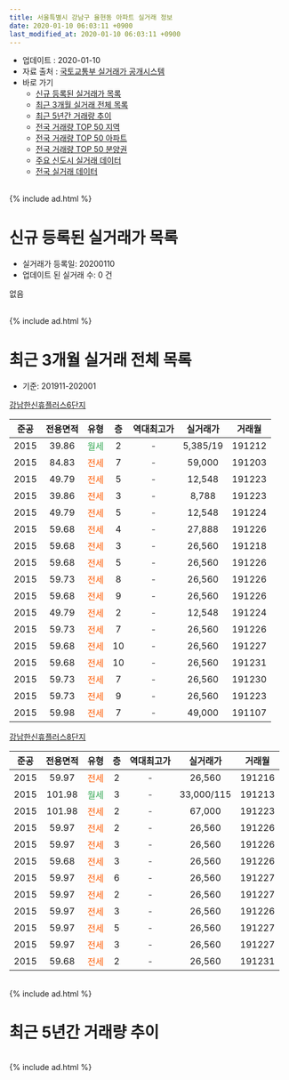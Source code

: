 ```yaml
---
title: 서울특별시 강남구 율현동 아파트 실거래 정보
date: 2020-01-10 06:03:11 +0900
last_modified_at: 2020-01-10 06:03:11 +0900
---
```


* 업데이트 : 2020-01-10
* 자료 출처 : [국토교통부 실거래가 공개시스템](http://rt.molit.go.kr)
* 바로 가기
    * [신규 등록된 실거래가 목록](#신규-등록된-실거래가-목록)
    * [최근 3개월 실거래 전체 목록](#최근-3개월-실거래-전체-목록)
    * [최근 5년간 거래량 추이](#최근-5년간-거래량-추이)
    * [전국 거래량 TOP 50 지역](https://inasie.github.io/apt-trade-info/최근-3개월-전국에서-가장-거래가-많이-발생한-지역)
    * [전국 거래량 TOP 50 아파트](https://inasie.github.io/apt-trade-info/최근-3개월-전국에서-가장-거래가-많이-발생한-아파트)
    * [전국 거래량 TOP 50 분양권](https://inasie.github.io/apt-trade-info/최근-3개월-전국에서-가장-거래가-많이-발생한-분양권)
    * [주요 신도시 실거래 데이터](https://inasie.github.io/apt-trade-info/주요-신도시)
    * [전국 실거래 데이터](https://inasie.github.io/apt-trade-info/전국)
<br>
{% include ad.html %}
<br>

# 신규 등록된 실거래가 목록
* 실거래가 등록일: 20200110
* 업데이트 된 실거래 수: 0 건

없음

<br>
{% include ad.html %}
<br>

# 최근 3개월 실거래 전체 목록
* 기준: 201911-202001


[강남한신휴플러스6단지](https://search.naver.com/search.naver?query=%EC%84%9C%EC%9A%B8%ED%8A%B9%EB%B3%84%EC%8B%9C+%EA%B0%95%EB%82%A8%EA%B5%AC+%EC%9C%A8%ED%98%84%EB%8F%99+%EA%B0%95%EB%82%A8%ED%95%9C%EC%8B%A0%ED%9C%B4%ED%94%8C%EB%9F%AC%EC%8A%A46%EB%8B%A8%EC%A7%80)

|준공|전용면적|유형|층|역대최고가|실거래가|거래월|
|:---:|:---:|:---:|:---:|:---:|:---:|:---:|
|2015|39.86|<span style="color:#34a853">월세</span>|2|<span style="color:#444444">-</span>|5,385/19|191212|
|2015|84.83|<span style="color:#ff5a00">전세</span>|7|<span style="color:#444444">-</span>|59,000|191203|
|2015|49.79|<span style="color:#ff5a00">전세</span>|5|<span style="color:#444444">-</span>|12,548|191223|
|2015|39.86|<span style="color:#ff5a00">전세</span>|3|<span style="color:#444444">-</span>|8,788|191223|
|2015|49.79|<span style="color:#ff5a00">전세</span>|5|<span style="color:#444444">-</span>|12,548|191224|
|2015|59.68|<span style="color:#ff5a00">전세</span>|4|<span style="color:#444444">-</span>|27,888|191226|
|2015|59.68|<span style="color:#ff5a00">전세</span>|3|<span style="color:#444444">-</span>|26,560|191218|
|2015|59.68|<span style="color:#ff5a00">전세</span>|5|<span style="color:#444444">-</span>|26,560|191226|
|2015|59.73|<span style="color:#ff5a00">전세</span>|8|<span style="color:#444444">-</span>|26,560|191226|
|2015|59.68|<span style="color:#ff5a00">전세</span>|9|<span style="color:#444444">-</span>|26,560|191226|
|2015|49.79|<span style="color:#ff5a00">전세</span>|2|<span style="color:#444444">-</span>|12,548|191224|
|2015|59.73|<span style="color:#ff5a00">전세</span>|7|<span style="color:#444444">-</span>|26,560|191226|
|2015|59.68|<span style="color:#ff5a00">전세</span>|10|<span style="color:#444444">-</span>|26,560|191227|
|2015|59.68|<span style="color:#ff5a00">전세</span>|10|<span style="color:#444444">-</span>|26,560|191231|
|2015|59.73|<span style="color:#ff5a00">전세</span>|7|<span style="color:#444444">-</span>|26,560|191230|
|2015|59.73|<span style="color:#ff5a00">전세</span>|9|<span style="color:#444444">-</span>|26,560|191223|
|2015|59.98|<span style="color:#ff5a00">전세</span>|7|<span style="color:#444444">-</span>|49,000|191107|

[강남한신휴플러스8단지](https://search.naver.com/search.naver?query=%EC%84%9C%EC%9A%B8%ED%8A%B9%EB%B3%84%EC%8B%9C+%EA%B0%95%EB%82%A8%EA%B5%AC+%EC%9C%A8%ED%98%84%EB%8F%99+%EA%B0%95%EB%82%A8%ED%95%9C%EC%8B%A0%ED%9C%B4%ED%94%8C%EB%9F%AC%EC%8A%A48%EB%8B%A8%EC%A7%80)

|준공|전용면적|유형|층|역대최고가|실거래가|거래월|
|:---:|:---:|:---:|:---:|:---:|:---:|:---:|
|2015|59.97|<span style="color:#ff5a00">전세</span>|2|<span style="color:#444444">-</span>|26,560|191216|
|2015|101.98|<span style="color:#34a853">월세</span>|3|<span style="color:#444444">-</span>|33,000/115|191213|
|2015|101.98|<span style="color:#ff5a00">전세</span>|2|<span style="color:#444444">-</span>|67,000|191223|
|2015|59.97|<span style="color:#ff5a00">전세</span>|2|<span style="color:#444444">-</span>|26,560|191226|
|2015|59.97|<span style="color:#ff5a00">전세</span>|3|<span style="color:#444444">-</span>|26,560|191226|
|2015|59.68|<span style="color:#ff5a00">전세</span>|3|<span style="color:#444444">-</span>|26,560|191226|
|2015|59.97|<span style="color:#ff5a00">전세</span>|6|<span style="color:#444444">-</span>|26,560|191227|
|2015|59.97|<span style="color:#ff5a00">전세</span>|2|<span style="color:#444444">-</span>|26,560|191227|
|2015|59.97|<span style="color:#ff5a00">전세</span>|3|<span style="color:#444444">-</span>|26,560|191226|
|2015|59.97|<span style="color:#ff5a00">전세</span>|5|<span style="color:#444444">-</span>|26,560|191227|
|2015|59.97|<span style="color:#ff5a00">전세</span>|3|<span style="color:#444444">-</span>|26,560|191227|
|2015|59.68|<span style="color:#ff5a00">전세</span>|2|<span style="color:#444444">-</span>|26,560|191231|


<br>
{% include ad.html %}
<br>

# 최근 5년간 거래량 추이


<div style="width:100%;">
    <canvas id="deal_progress" height="200"></canvas>
</div>

<script>
new Chart(document.getElementById("deal_progress"), {
    type: 'line',
    data: {
        labels: ['201501','201502','201503','201504','201505','201506','201507','201508','201509','201510','201511','201512','201601','201602','201603','201604','201605','201606','201607','201608','201609','201610','201611','201612','201701','201702','201703','201704','201705','201706','201707','201708','201709','201710','201711','201712','201801','201802','201803','201804','201805','201806','201807','201808','201809','201810','201811','201812','201901','201902','201903','201904','201905','201906','201907','201908','201909','201910','201911','201912','202001'],
        datasets: [{
            label: '매매',
            pointRadius: 1,
            data: [0, 0, 0, 0, 0, 0, 0, 1, 0, 1, 1, 2, 3, 4, 1, 0, 1, 0, 0, 3, 2, 0, 0, 0, 0, 0, 0, 0, 0, 1, 2, 0, 4, 2, 6, 7, 13, 4, 5, 4, 0, 1, 2, 4, 0, 3, 0, 0, 0, 0, 0, 0, 0, 1, 0, 1, 0, 1, 0, 0, 0],
            borderColor: "rgba(255, 201, 14, 1)",
            backgroundColor: "rgba(255, 201, 14, 0.5)",
            fill: false,
            lineTension: 0
        },{
            label: '전월세',
            pointRadius: 1,
            data: [9, 9, 5, 1, 0, 1, 0, 5, 4, 9, 8, 9, 5, 1, 5, 5, 5, 3, 0, 1, 2, 7, 2, 1, 4, 0, 1, 1, 0, 1, 1, 2, 2, 2, 2, 23, 7, 6, 10, 2, 6, 7, 2, 3, 2, 4, 3, 2, 4, 1, 2, 0, 0, 1, 1, 0, 2, 3, 1, 28, 0],
            borderColor: "rgba(0, 141, 185, 1)",
            backgroundColor: "rgba(0, 141, 185, 0.5)",
            fill: false,
            lineTension: 0
        }
        ]
    },
    options: {
        responsive: true,
        title: {
            display: false
        },
        tooltips: {
            mode: 'index',
            intersect: false
        },
        hover: {
            mode: 'nearest',
            intersect: true
        },
        scales: {
            xAxes: [{
                display: true,
                scaleLabel: {
                    display: true,
                    labelString: '년/월'
                }
            }],
            yAxes: [{
                display: true,
                ticks: {
                    suggestedMin: 0,
                },
                scaleLabel: {
                    display: true,
                    labelString: '실거래 수'
                }
            }]
        }
    }
});

</script>


<br>
{% include ad.html %}
<br>

